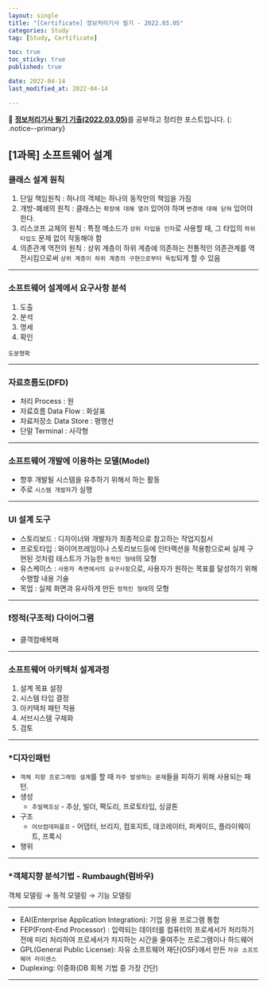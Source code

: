 ```yaml
---
layout: single
title: "[Certificate] 정보처리기사 필기 - 2022.03.05"
categories: Study
tag: [Study, Certificate]

toc: true
toc_sticky: true
published: true

date: 2022-04-14
last_modified_at: 2022-04-14

---
```



📄 [**정보처리기사 필기 기출(2022.03.05)**](https://comcbt.com/xe/iz)를 공부하고 정리한 포스트입니다.
{: .notice--primary}

## [1과목] 소프트웨어 설계


### 클래스 설계 원칙

1. 단일 책임원칙 : 하나의 객체는 하나의 동작만의 책임을 가짐
2. 개방-폐쇄의 원칙 : 클래스는 `확장에 대해 열려` 있어야 하며 `변경에 대해 닫혀` 있어야 한다.
3. 리스코프 교체의 원칙 : 특정 메소드가 `상위 타입을 인자`로 사용할 때, 그 타입의 `하위 타입도` 문제 없이 작동해야 함
4. 의존관계 역전의 원칙 : 상위 계층이 하위 계층에 의존하는 전통적인 의존관계를 역전시킴으로써 `상위 계층이 하위 계층의 구현으로부터 독립`되게 할 수 있음

---

### 소프트웨어 설계에서 요구사항 분석

1. 도출
2. 분석
3. 명세
4. 확인

`도분명확`

---

### 자료흐름도(DFD)

- 처리 Process : 원
- 자료흐름 Data Flow : 화살표
- 자료저장소 Data Store : 평행선
- 단말 Terminal : 사각형

---

### 소프트웨어 개발에 이용하는 모델(Model)

- 향후 개발될 시스템을 유추하기 위해서 하는 활동
- 주로 `시스템 개발자`가 실행

---

### UI 설계 도구

- 스토리보드 : 디자이너와 개발자가 최종적으로 참고하는 작업지침서
- 프로토타입 : 와이어프레임이나 스토리보드등에 인터랙션을 적용함으로써 실제 구현된 것처럼 테스트가 가능한 `동적인 형태`의 모형
- 유스케이스 : `사용자 측면에서의 요구사항`으로, 사용자가 원하는 목표를 달성하기 위해 수행할 내용 기술
- 목업 : 실제 화면과 유사하게 만든 `정적인 형태`의 모형

---

### ❗️정적(구조적) 다이어그램

- 클객컴배복패

---

### 소프트웨어 아키텍처 설계과정

1. 설계 목표 설정 
2. 시스템 타입 결정 
3. 아키텍처 패턴 적용 
4. 서브시스템 구체화 
5. 검토

---

### *디자인패턴

- `객체 지향 프로그래밍 설계`를 할 때 `자주 발생하는 문제`들을 피하기 위해 사용되는 패턴.
- 생성
    - `추빌팩프싱` - 추상, 빌더, 팩도리, 프로토타입, 싱글톤
- 구조
    - `어브컴데퍼플프` - 어댑터, 브리지, 컴포지트, 데코레이터, 퍼케이드, 플라이웨이트, 프록시
- 행위

---

### *객체지향 분석기법 - Rumbaugh(럼바우)

객체 모델링 → 동적 모델링 → 기능 모델링

---

- EAI(Enterprise Application Integration): 기업 응용 프로그램 통합
- FEP(Front-End Processor) : 입력되는 데이터를 컴퓨터의 프로세서가 처리하기 전에 미리 처리하여 프로세서가 차지하는 시간을 줄여주는 프로그램이나 하드웨어
- GPL(General Public License): 자유 소프트웨어 재단(OSF)에서 만든 `자유 소프트웨어 라이센스`
- Duplexing: 이중화(DB 회복 기법 중 가장 간단)

---

